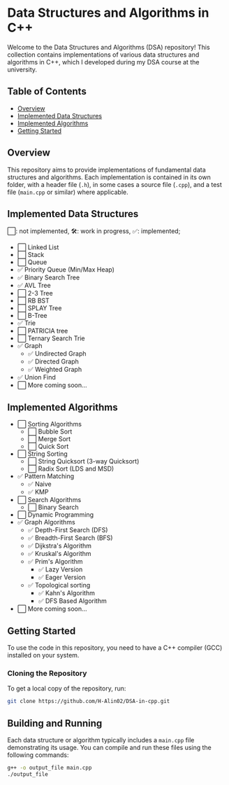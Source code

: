# Data Structures and Algorithms in C++

Welcome to the Data Structures and Algorithms (DSA) repository! 
This collection contains implementations of various data structures and algorithms in C++, 
which I developed during my DSA course at the university.

## Table of Contents

- [Overview](#overview)
- [Implemented Data Structures](#implemented-data-structures)
- [Implemented Algorithms](#implemented-algorithms)
- [Getting Started](#getting-started)

## Overview

This repository aims to provide implementations of fundamental data structures and algorithms. 
Each implementation is contained in its own folder, with a header file (`.h`), in some cases a source file (`.cpp`), 
and a test file (`main.cpp` or similar) where applicable.

## Implemented Data Structures
⬜: not implemented, 🛠️: work in progress, ✅: implemented;

- ⬜ Linked List
- ⬜ Stack
- ⬜ Queue
- ✅ Priority Queue (Min/Max Heap)
- ✅ Binary Search Tree
- ✅ AVL Tree
- ⬜ 2-3 Tree
- ⬜ RB BST
- ⬜ SPLAY Tree
- ⬜ B-Tree
- ✅ Trie
- ⬜ PATRICIA tree
- ⬜ Ternary Search Trie
- ✅ Graph
  - ✅ Undirected Graph
  - ✅ Directed Graph
  - ✅ Weighted Graph
- ✅ Union Find
- ⬜ More coming soon...

## Implemented Algorithms

- ⬜ Sorting Algorithms
  - ⬜ Bubble Sort
  - ⬜ Merge Sort
  - ⬜ Quick Sort
- ⬜ String Sorting
  - ⬜ String Quicksort (3-way Quicksort)
  - ⬜ Radix Sort (LDS and MSD)
- ✅ Pattern Matching
  - ✅ Naive
  - ✅ KMP
- ⬜ Search Algorithms
  - ⬜ Binary Search
- ⬜ Dynamic Programming
- ✅ Graph Algorithms
  - ✅ Depth-First Search (DFS)
  - ✅ Breadth-First Search (BFS)
  - ✅ Dijkstra's Algorithm
  - ✅ Kruskal's Algorithm
  - ✅ Prim's Algorithm
    - ✅ Lazy Version
    - ✅ Eager Version
  - ✅ Topological sorting
    - ✅ Kahn's Algorithm
    - ✅ DFS Based Algorithm
- ⬜ More coming soon...

## Getting Started

To use the code in this repository, you need to have a C++ compiler (GCC) installed on your system. 

### Cloning the Repository

To get a local copy of the repository, run:

```bash
git clone https://github.com/H-Alin02/DSA-in-cpp.git
```
## Building and Running

Each data structure or algorithm typically includes a `main.cpp` file demonstrating its usage. You can compile and run these files using the following commands:

```bash
g++ -o output_file main.cpp
./output_file
```
